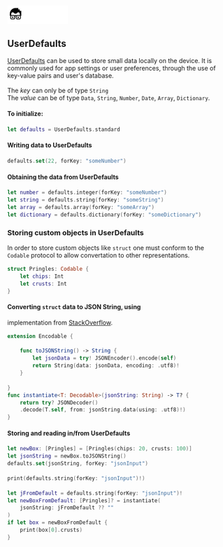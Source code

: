 <a href="../../README.md">
<img src="../../.readme/assets/codeacademy-white.svg" height="42">
</a>

## UserDefaults
[UserDefaults](https://developer.apple.com/documentation/foundation/userdefaults) can be used to store small data locally on the device. It is commonly used for app settings or user preferences, through the use of key-value pairs and user's database.<br><br>
The *key* can only be of type <code>String</code><br>
The *value* can be of type <code>Data</code>, <code>String</code>, <code>Number</code>, <code>Date</code>, <code>Array</code>, <code>Dictionary</code>.

#### To initialize:
```swift
let defaults = UserDefaults.standard
```

#### Writing data to UserDefaults

```swift
defaults.set(22, forKey: "someNumber")
```

#### Obtaining the data from UserDefaults

```swift
let number = defaults.integer(forKey: "someNumber")
let string = defaults.string(forKey: "someString")
let array = defaults.array(forKey: "someArray")
let dictionary = defaults.dictionary(forKey: "someDictionary")
```

### Storing custom objects in UserDefaults
In order to store custom objects like <code>struct</code> one must conform to the <code>Codable</code> protocol to allow convertation to other representations.
```swift
struct Pringles: Codable {
    let chips: Int
    let crusts: Int
}
```

#### Converting <code>struct</code> data to JSON String, using 
implementation from [StackOverflow](https://stackoverflow.com/a/66788590).
```swift
extension Encodable {
    
    func toJSONString() -> String {
        let jsonData = try! JSONEncoder().encode(self)
        return String(data: jsonData, encoding: .utf8)!
    }
    
}
func instantiate<T: Decodable>(jsonString: String) -> T? {
    return try? JSONDecoder()
    .decode(T.self, from: jsonString.data(using: .utf8)!)
}
```

#### Storing and reading in/from UserDefaults
```swift
let newBox: [Pringles] = [Pringles(chips: 20, crusts: 100)]
let jsonString = newBox.toJSONString()
defaults.set(jsonString, forKey: "jsonInput")

print(defaults.string(forKey: "jsonInput")!)

let jFromDefault = defaults.string(forKey: "jsonInput")!
let newBoxFromDefault: [Pringles]? = instantiate(
    jsonString: jFromDefault ?? ""
)
if let box = newBoxFromDefault {
    print(box[0].crusts)
}
``` 
